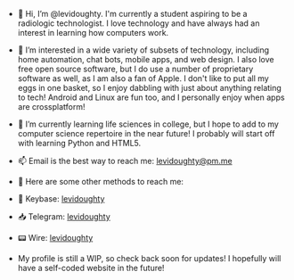- 👋 Hi, I’m @levidoughty. I'm currently a student aspiring to be a radiologic technologist. I love technology and have always had an interest in learning how computers work.
- 👀 I’m interested in a wide variety of subsets of technology, including home automation, chat bots, mobile apps, and web design. I also love free open source software, but I do use a number of proprietary software as well, as I am also a fan of Apple. I don't like to put all my eggs in one basket, so I enjoy dabbling with just about anything relating to tech! Android and Linux are fun too, and I personally enjoy when apps are crossplatform!
- 🌱 I’m currently learning life sciences in college, but I hope to add to my computer science repertoire in the near future! I probably will start off with learning Python and HTML5.
- 📫 Email is the best way to reach me: levidoughty@pm.me
- 💬 Here are some other methods to reach me:
- 🔑 Keybase: [levidoughty](https://keybase.io/levidoughty)
- 📥 Telegram: [levidoughty](https://t.me/levidoughty)
- 📟 Wire: [levidoughty](https://account.wire.com/user-profile/?id=1fdd2577-adfc-4d0a-b2cd-30f604832913)

- My profile is still a WIP, so check back soon for updates! I hopefully will have a self-coded website in the future!
<!---
levidoughty/levidoughty is a ✨ special ✨ repository because its `README.md` (this file) appears on your GitHub profile.
You can click the Preview link to take a look at your changes.
--->
